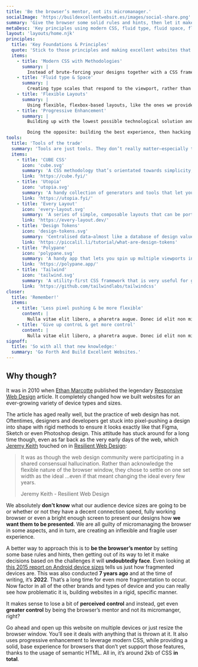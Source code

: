 ```yaml
---
title: 'Be the browser’s mentor, not its micromanager.'
socialImage: 'https://buildexcellentwebsit.es/images/social-share.png'
summary: 'Give the browser some solid rules and hints, then let it make the right decisions for the people that visit it, based on their device, connection quality and capabilities. This is how they will get a genuinely great user experience, rather than a fragmented, broken one.'
metaDesc: 'Key principles using modern CSS, fluid type, fluid space, flexible layout and progressive enhancement will help you to build better front-ends that work for everyone.'
layout: 'layouts/home.njk'
principles:
  title: 'Key Foundations & Principles'
  quote: 'Stick to those principles and making excellent websites that work for everyone suddenly becomes much, much easier.'
  items:
    - title: 'Modern CSS with Methodologies'
      summary: |
        Instead of brute-forcing your designs together with a CSS framework, consider opting for a CSS methodology like [CUBE CSS](https://cube.fyi/), [SMACSS](http://smacss.com/) or [BEM](http://getbem.com/introduction/) that empowers you to write flexible, portable CSS, rather than rigid, inflexible and overly-specific CSS.
    - title: 'Fluid type & Space'
      summary: |
        Creating type scales that respond to the viewport, rather than setting explicit values for typography and space allows you to set rules once and forget about them, knowing that whatever device, regardless of its available size will be presented with appropriate sizes.
    - title: 'Flexible Layouts'
      summary: |
        Using flexible, flexbox-based layouts, like the ones we provide in [Every Layout](https://every-layout.dev/), ensures that regardless of conditions—be it content or available screen size: your front-end will be able to respond in the most appropriate way. Giving browsers hints and space to do what they do best, helps your front-end handle tricky scenarios where breakpoint-based layouts consistently fail.
    - title: 'Progressive Enhancement'
      summary: |
        Building up with the lowest possible technological solution and enhancing it where device capability, connection speeds and context conditions allow, helps you build for everyone, not just the minority of people that have fast connections and powerful devices that work well, all the time. 

        Doing the opposite: building the best experience, then hacking it down for a handful of selected edge-cases means you’re almost  certainly going to build an experience that’s excludes a lot of people.
tools:
  title: 'Tools of the trade'
  summary: 'Tools are just tools. They don’t really matter—especially to the people trying to use the websites you build. The same goes for frameworks too. The most important thing is that you stick to the key principles. Even so, here are some useful tools I use together to build flexible front-ends.'
  items:
    - title: 'CUBE CSS'
      icon: 'cube.svg'
      summary: 'A CSS methodology that’s orientated towards simplicity, pragmatism and consistency.'
      link: 'https://cube.fyi/'
    - title: 'Utopia'
      icon: 'utopia.svg'
      summary: 'A handy collection of generators and tools that let you build up various fluid type and space scales depending on viewport sizes to help with responsive design.'
      link: 'https://utopia.fyi/'
    - title: 'Every Layout'
      icon: 'every-layout.svg'
      summary: 'A series of simple, composable layouts that can be ported to any project. There’s also heaps of learning material to help you *really* learn CSS layout.'
      link: 'https://every-layout.dev/'
    - title: 'Design Tokens'
      icon: 'design-tokens.svg'
      summary: 'Centralised data—almost like a database of design values—that could be consumed by anything that understands a standard, like JSON to help with design consistency.'
      link: 'https://piccalil.li/tutorial/what-are-design-tokens'
    - title: 'Polypane'
      icon: 'polypane.svg'
      summary: 'A handy app that lets you spin up multiple viewports in various configurations to help you build truly responsive sites.'
      link: 'https://polypane.app/'
    - title: 'Tailwind'
      icon: 'tailwind.svg'
      summary: 'A utility-first CSS framework that is very useful for generating utility classes on demand for CUBE CSS.'
      link: 'https://github.com/tailwindlabs/tailwindcss'
closer:
  title: 'Remember!'
  items:
    - title: 'Less pixel pushing & be more flexible'
      content: |
        Nulla vitae elit libero, a pharetra augue. Donec id elit non mi porta gravida at eget metus. Vestibulum id ligula porta felis euismod semper. Vestibulum id ligula porta felis euismod semper. Fusce dapibus, tellus ac cursus commodo, tortor mauris condimentum nibh, ut fermentum massa justo sit amet risus. Cras justo odio, dapibus ac facilisis in, egestas eget quam.
    - title: 'Give up controL & get more control'
      content: |
        Nulla vitae elit libero, a pharetra augue. Donec id elit non mi porta gravida at eget metus. Vestibulum id ligula porta felis euismod semper. Vestibulum id ligula porta felis euismod semper. Fusce dapibus, tellus ac cursus commodo, tortor mauris condimentum nibh, ut fermentum massa justo sit amet risus. Cras justo odio, dapibus ac facilisis in, egestas eget quam.
signoff:
  title: 'So with all that new knowledge:'
  summary: 'Go Forth And Build Excellent Websites.'
---
```


## Why though?

It was in 2010 when [Ethan Marcotte](https://twitter.com/beep) published the legendary [Responsive Web Design](https://alistapart.com/article/responsive-web-design/) article. It completely changed how we built websites for an ever-growing variety of device types and sizes.

The article has aged really well, but the practice of web design has not. Oftentimes, designers and developers get stuck into pixel-pushing a design into shape with rigid methods to ensure it looks exactly like that Figma, Sketch or even Photoshop design. This attitude has stuck around for a long time though, even as far back as the very early days of the web, which [Jeremy Keith](https://twitter.com/adactio) touched on in [Resilient Web Design](https://resilientwebdesign.com/):

> It was as though the web design community were participating in a shared consensual hallucination. Rather than acknowledge the flexible nature of the browser window, they chose to settle on one set width as the ideal …even if that meant changing the ideal every few years.
>
> Jeremy Keith - Resilient Web Design

We absolutely **don’t know** what our audience device sizes are going to be or whether or not they have a decent connection speed, fully working browser or even a bright enough screen to present our designs how **we want them to be presented**. We are all guilty of micromanaging the browser in some aspects, and in turn, are creating an inflexible and fragile user experience.

A better way to approach this is to **be the browser’s mentor** by setting some base rules and hints, then getting out of its way to let it make decisions based on the challenges it will **undoubtedly face**. Even looking at [this 2015 report on Android device sizes](https://www.opensignal.com/sites/opensignal-com/files/data/reports/global/data-2015-08/2015_08_fragmentation_report.pdf) tells us just how fragmented devices are. This was also conducted **7 years ago** and at the time of writing, it’s **2022**. That’s a long time for even more fragmentation to occur. Now factor in all of the other brands and types of device and you can really see how problematic it is, building websites in a rigid, specific manner.

It makes sense to lose a bit of **perceived control** and instead, get even **greater control** by being the browser’s mentor and not its micromanger, right?

Go ahead and open up this website on multiple devices or just resize the browser window. You’ll see it deals with anything that is thrown at it. It also uses progressive enhancement to leverage modern CSS, while providing a solid, base experience for browsers that don’t yet support those features, thanks to the usage of semantic HTML. All in, it’s around 2kb of CSS **in total**.
